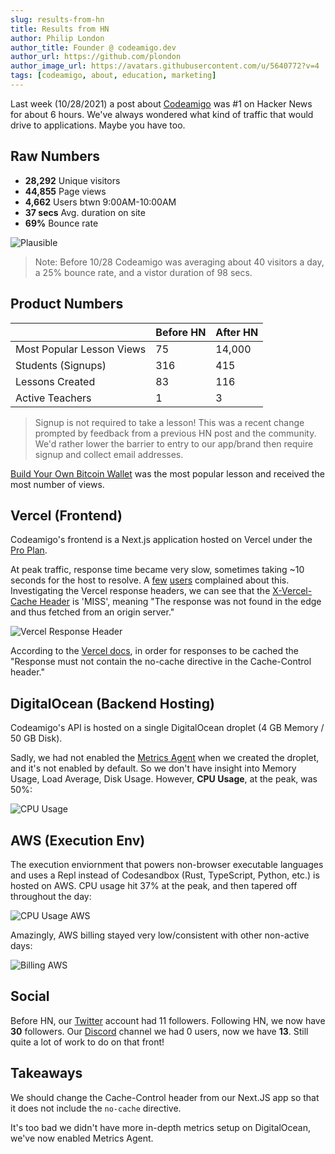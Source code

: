 ```yaml
---
slug: results-from-hn
title: Results from HN
author: Philip London
author_title: Founder @ codeamigo.dev
author_url: https://github.com/plondon
author_image_url: https://avatars.githubusercontent.com/u/5640772?v=4
tags: [codeamigo, about, education, marketing]
---
```


Last week (10/28/2021) a post about [Codeamigo](https://codeamigo.dev) was #1 on Hacker News for about 6 hours. We've always wondered what kind of traffic that would drive to applications. Maybe you have too.

## Raw Numbers

- **28,292** Unique visitors
- **44,855** Page views
- **4,662** Users btwn 9:00AM-10:00AM
- **37 secs** Avg. duration on site
- **69%** Bounce rate

![Plausible](/img/2021-11-1-results-from-hn/plausible.png)

> Note: Before 10/28 Codeamigo was averaging about 40 visitors a day, a 25% bounce rate, and a vistor duration of 98 secs.

## Product Numbers

|                           | Before HN | After HN |
|---------------------------|-----------|----------|
| Most Popular Lesson Views | 75        | 14,000   |
| Students (Signups)        | 316       | 415      |
| Lessons Created           | 83        | 116      |
| Active Teachers           | 1         | 3        |

> Signup is not required to take a lesson! This was a recent change prompted by feedback from a previous HN post and the community. We'd rather lower the barrier to entry to our app/brand then require signup and collect email addresses.

[Build Your Own Bitcoin Wallet](https://codeamigo.dev/lessons/start/53) was the most popular lesson and received the most number of views. 

## Vercel (Frontend)

Codeamigo's frontend is a Next.js application hosted on Vercel under the [Pro Plan](https://vercel.com/pricing).

At peak traffic, response time became very slow, sometimes taking ~10 seconds for the host to resolve. A [few](https://news.ycombinator.com/reply?id=29029668&goto=item%3Fid%3D29025401%2329029668) [users](https://news.ycombinator.com/reply?id=29038269&goto=item%3Fid%3D29025401%2329038269) complained about this. Investigating the Vercel response headers, we can see that the [X-Vercel-Cache Header](https://vercel.com/docs/concepts/edge-network/caching#x-vercel-cache) is 'MISS', meaning "The response was not found in the edge and thus fetched from an origin server."

![Vercel Response Header](/img/2021-11-1-results-from-hn/vercel-response-headers.png)

According to the [Vercel docs](https://vercel.com/docs/concepts/edge-network/caching#cacheable-responses), in order for responses to be cached the "Response must not contain the no-cache directive in the Cache-Control header."

## DigitalOcean (Backend Hosting)

Codeamigo's API is hosted on a single DigitalOcean droplet (4 GB Memory / 50 GB Disk).

Sadly, we had not enabled the [Metrics Agent](https://docs.digitalocean.com/products/monitoring/how-to/install-agent/) when we created the droplet, and it's not enabled by default. So we don't have insight into Memory Usage, Load Average, Disk Usage. However, **CPU Usage**, at the peak, was 50%:

![CPU Usage](/img/2021-11-1-results-from-hn/cpu-usage-DO.png)

## AWS (Execution Env)

The execution enviornment that powers non-browser executable languages and uses a Repl instead of Codesandbox (Rust, TypeScript, Python, etc.) is hosted on AWS. CPU usage hit 37% at the peak, and then tapered off throughout the day:

![CPU Usage AWS](/img/2021-11-1-results-from-hn/cpu-usage-aws.png)

Amazingly, AWS billing stayed very low/consistent with other non-active days:

![Billing AWS](/img/2021-11-1-results-from-hn/billing-aws.png)

## Social

Before HN, our [Twitter](https://twitter.com/codeamigo_dev) account had 11 followers. Following HN, we now have **30** followers. Our [Discord](https://discord.gg/n64Ann2zRc) channel we had 0 users, now we have **13**. Still quite a lot of work to do on that front!

## Takeaways

We should change the Cache-Control header from our Next.JS app so that it does not include the `no-cache` directive.

It's too bad we didn't have more in-depth metrics setup on DigitalOcean, we've now enabled Metrics Agent.